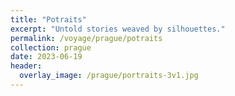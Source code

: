 ```yaml
---
title: "Potraits"
excerpt: "Untold stories weaved by silhouettes."
permalink: /voyage/prague/potraits
collection: prague
date: 2023-06-19
header:
  overlay_image: /prague/portraits-3v1.jpg
---
```

